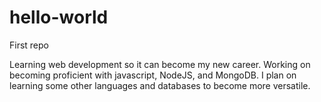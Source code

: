 # hello-world
First repo

Learning web development so it can become my new career. Working on becoming proficient with javascript, NodeJS, and MongoDB. I plan on learning some other languages and databases to become more versatile.
